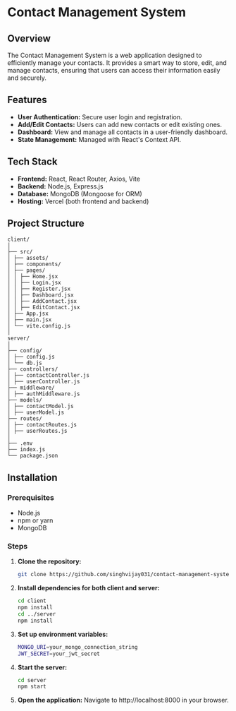 # Contact Management System



## Overview

The Contact Management System is a web application designed to efficiently manage your contacts. It provides a smart way to store, edit, and manage contacts, ensuring that users can access their information easily and securely.

## Features

- **User Authentication:** Secure user login and registration.
- **Add/Edit Contacts:** Users can add new contacts or edit existing ones.
- **Dashboard:** View and manage all contacts in a user-friendly dashboard.
- **State Management:** Managed with React's Context API.

## Tech Stack

- **Frontend:** React, React Router, Axios, Vite
- **Backend:** Node.js, Express.js
- **Database:** MongoDB (Mongoose for ORM)
- **Hosting:** Vercel (both frontend and backend)

## Project Structure
```plaintext
client/
│
├── src/
│ ├── assets/
│ ├── components/
│ ├── pages/
│ │ ├── Home.jsx
│ │ ├── Login.jsx
│ │ ├── Register.jsx
│ │ ├── Dashboard.jsx
│ │ ├── AddContact.jsx
│ │ ├── EditContact.jsx
│ ├── App.jsx
│ ├── main.jsx
│ └── vite.config.js
│
server/
│
├── config/
│ ├── config.js
│ └── db.js
├── controllers/
│ ├── contactController.js
│ ├── userController.js
├── middleware/
│ ├── authMiddleware.js
├── models/
│ ├── contactModel.js
│ ├── userModel.js
├── routes/
│ ├── contactRoutes.js
│ ├── userRoutes.js
│
├── .env
├── index.js
└── package.json
```
## Installation

### Prerequisites

- Node.js
- npm or yarn
- MongoDB

### Steps

1. **Clone the repository:**
   ```bash
   git clone https://github.com/singhvijay031/contact-management-system.git
2. **Install dependencies for both client and server:**
   ```bash
   cd client
   npm install
   cd ../server
   npm install
3. **Set up environment variables:**
   ```bash
   MONGO_URI=your_mongo_connection_string
   JWT_SECRET=your_jwt_secret
4. **Start the server:**
   ```bash
   cd server
   npm start
5. **Open the application:**
   Navigate to http://localhost:8000 in your browser.




